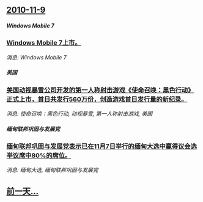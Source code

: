 ## [2010-11-9](/news/2010/11/9/index.md)

##### Windows Mobile 7
### [ Windows Mobile 7上市。](/news/2010/11/9/Windows-Mobile-7上市.md)
_消息: Windows Mobile 7_

##### 美国
### [ 美国动视暴雪公司开发的第一人称射击游戏《使命召唤：黑色行动》正式上市，首日共发行560万份，创造游戏首日发行量的新纪录。](/news/2010/11/9/美国动视暴雪公司开发的第一人称射击游戏-使命召唤-黑色行动-正式上市-首日共发行560万份-创造游戏首日发行量的新纪录.md)
_消息: 使命召唤：黑色行动, 动视暴雪, 第一人称射击游戏, 美国_

##### 缅甸联邦巩固与发展党
### [ 缅甸联邦巩固与发展党表示已在11月7日举行的缅甸大选中赢得议会选举议席中80%的席位。](/news/2010/11/9/缅甸联邦巩固与发展党表示已在11月7日举行的缅甸大选中赢得议会选举议席中80-的席位.md)
_消息: 缅甸大选, 缅甸联邦巩固与发展党_

## [前一天...](/news/2010/11/7/index.md)

